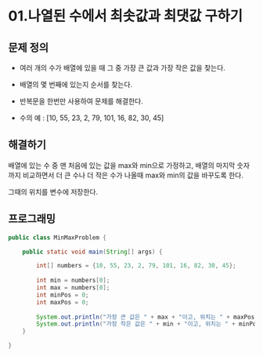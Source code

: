 # 01.나열된 수에서 최솟값과 최댓값 구하기

## 문제 정의 

- 여러 개의 수가 배열에 있을 때 그 중 가장 큰 값과 가장 작은 값을 찾는다.

- 배열의 몇 번째에 있는지 순서를 찾는다.

- 반복문을 한번만 사용하여 문제를 해결한다.

- 수의 예 : [10, 55, 23, 2, 79, 101, 16, 82, 30, 45]


## 해결하기

배열에 있는 수 중 맨 처음에 있는 값을 max와 min으로 가정하고, 배열의 마지막 숫자까지 비교하면서 더 큰 수나 더 작은 수가 나올때 max와 min의 값을 바꾸도록 한다.

그때의 위치를 변수에 저장한다.


## 프로그래밍

```java
public class MinMaxProblem {

	public static void main(String[] args) {

		int[] numbers = {10, 55, 23, 2, 79, 101, 16, 82, 30, 45};
		
		int min = numbers[0];
		int max = numbers[0];
		int minPos = 0;
		int maxPos = 0;
		
		System.out.println("가장 큰 값은 " + max + "이고, 위치는 " + maxPos + "번째 입니다.");
		System.out.println("가장 작은 값은 " + min + "이고, 위치는 " + minPos + "번째 입니다.");
	}

}
```



